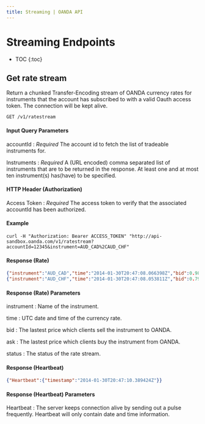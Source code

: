 ```yaml
---
title: Streaming | OANDA API
---
```


# Streaming Endpoints

* TOC
{:toc}

## Get rate stream

Return a chunked Transfer-Encoding stream of OANDA currency rates for instruments that the account has subscribed to with a valid Oauth access token. The connection will be kept alive.

    GET /v1/ratestream

#### Input Query Parameters

accountId
: _Required_ The account id to fetch the list of tradeable instruments for.

Instruments
: _Required_ A (URL encoded) comma separated list of instruments that are to be returned in the response.
              At least one and at most ten instrument(s) has(have) to be specified.

#### HTTP Header (Authorization)

Access Token
: _Required_ The access token to verify that the associated accountId has been authorized.

#### Example
    curl -H "Authorization: Bearer ACCESS_TOKEN" "http://api-sandbox.oanda.com/v1/ratestream?accountId=12345&instrument=AUD_CAD%2CAUD_CHF"

#### Response (Rate)

~~~json
{"instrument":"AUD_CAD","time":"2014-01-30T20:47:08.066398Z","bid":0.98114,"ask":0.98139}
{"instrument":"AUD_CHF","time":"2014-01-30T20:47:08.053811Z","bid":0.79353,"ask":0.79382}
~~~


#### Response (Rate) Parameters

instrument
: Name of the instrument.

time
: UTC date and time of the currency rate.

bid
: The lastest price which clients sell the instrument to OANDA.

ask
: The lastest price which clients buy the instrument from OANDA.

status
: The status of the rate stream.

#### Response (Heartbeat)

~~~json
{"Heartbeat":{"timestamp":"2014-01-30T20:47:10.389424Z"}}
~~~


#### Response (Heartbeat) Parameters

Heartbeat
: The server keeps connection alive by sending out a pulse frequently. Heartbeat will only contain date and time information.